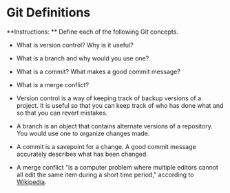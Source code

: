 # Git Definitions

**Instructions: ** Define each of the following Git concepts.

* What is version control?  Why is it useful?
* What is a branch and why would you use one?
* What is a commit? What makes a good commit message?
* What is a merge conflict?

* Version control is a way of keeping track of backup versions of a project. It is useful so that you can keep track of who has done what and so that you can revert mistakes.
* A branch is an object that contains alternate versions of a repository. You would use one to organize changes made.
* A commit is a savepoint for a change. A good commit message accurately describes what has been changed.
* A merge conflict "is a computer problem where multiple editors cannot all edit the same item during a short time period," according to [Wikipedia](https://en.wikipedia.org/wiki/Edit_conflict).

